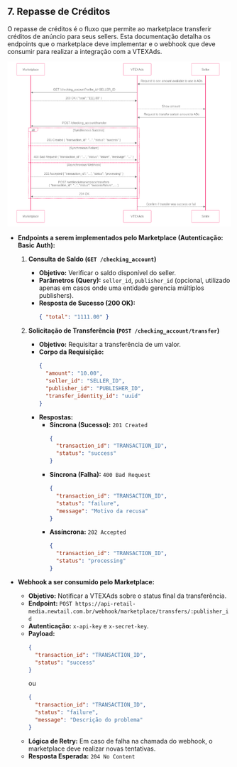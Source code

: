 ## 7. Repasse de Créditos

O repasse de créditos é o fluxo que permite ao marketplace transferir créditos de anúncio para seus sellers. Esta documentação detalha os endpoints que o marketplace deve implementar e o webhook que deve consumir para realizar a integração com a VTEXAds.

<div align="center">
  <img src="../../diagrams/images/credit-transfer.png" alt="Fluxo de Repasse de Créditos" />
</div>

  * **Endpoints a serem implementados pelo Marketplace (Autenticação: Basic Auth):**
    1.  **Consulta de Saldo (`GET /checking_account`)**
        *   **Objetivo:** Verificar o saldo disponível do seller.
        *   **Parâmetros (Query):** `seller_id`, `publisher_id` (opcional, utilizado apenas em casos onde uma entidade gerencia múltiplos publishers).
        *   **Resposta de Sucesso (200 OK):**
            ```json
            { "total": "1111.00" }
            ```

    2.  **Solicitação de Transferência (`POST /checking_account/transfer`)**
        *   **Objetivo:** Requisitar a transferência de um valor.
        *   **Corpo da Requisição:**
            ```json
            {
              "amount": "10.00",
              "seller_id": "SELLER_ID",
              "publisher_id": "PUBLISHER_ID",
              "transfer_identity_id": "uuid"
            }
            ```
        *   **Respostas:**
            - **Síncrona (Sucesso):** `201 Created`
              ```json
              {
                "transaction_id": "TRANSACTION_ID",
                "status": "success"
              }
              ```
            - **Síncrona (Falha):** `400 Bad Request`
              ```json
              {
                "transaction_id": "TRANSACTION_ID",
                "status": "failure",
                "message": "Motivo da recusa"
              }
              ```
            - **Assíncrona:** `202 Accepted`
              ```json
              {
                "transaction_id": "TRANSACTION_ID",
                "status": "processing"
              }
              ```

  * **Webhook a ser consumido pelo Marketplace:**
    *   **Objetivo:** Notificar a VTEXAds sobre o status final da transferência.
    *   **Endpoint:** `POST https://api-retail-media.newtail.com.br/webhook/marketplace/transfers/:publisher_id`
    *   **Autenticação:** `x-api-key` e `x-secret-key`.
    *   **Payload:**
        ```json
        {
          "transaction_id": "TRANSACTION_ID",
          "status": "success"
        }
        ```
        ou
        ```json
        {
          "transaction_id": "TRANSACTION_ID",
          "status": "failure",
          "message": "Descrição do problema"
        }
        ```
    *   **Lógica de Retry:** Em caso de falha na chamada do webhook, o marketplace deve realizar novas tentativas.
    *   **Resposta Esperada:** `204 No Content`